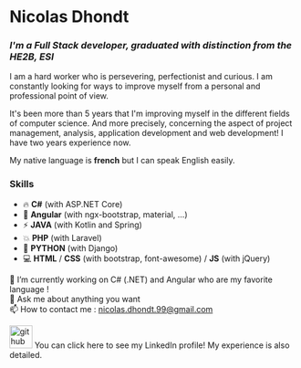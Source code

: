 # **Nicolas Dhondt**

### *I'm a Full Stack developer, graduated with distinction from the HE2B, ESI*

I am a hard worker who is persevering, perfectionist and curious. I am constantly looking for ways to improve myself from a personal and professional point of view.  

It's been more than 5 years that I'm improving myself in the different fields of computer science. And more precisely, concerning the aspect of project management, analysis, application development and web development! I have two years experience now.

My native language is **french** but I can speak English easily.  

### Skills

* 🔥 **C#** (with ASP.NET Core)
* 🌟 **Angular** (with ngx-bootstrap, material, ...)
* ⚡ **JAVA** (with Kotlin and Spring)
* 💥 **PHP** (with Laravel)
* 🐍 **PYTHON** (with Django)
* 💻 **HTML** / **CSS** (with bootstrap, font-awesome) / **JS** (with jQuery)

🔭 I’m currently working on C# (.NET) and Angular who are my favorite language !    
💬 Ask me about anything you want  
📫 How to contact me : nicolas.dhondt.99@gmail.com  

  
[<img src='https://cdn.jsdelivr.net/npm/simple-icons@3.0.1/icons/linkedin.svg' alt='github' height='40'>](linkedin.com/in/dhondtnicolas)
You can click here to see my LinkedIn profile! My experience is also detailed.
